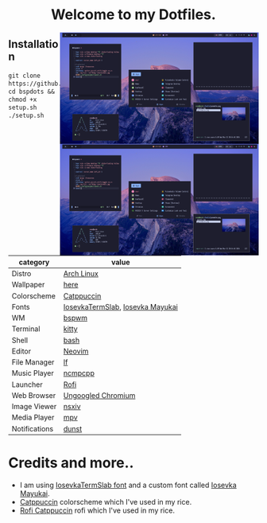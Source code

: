 <h1 align="center">Welcome to my Dotfiles.</h1>

<img align="right" src="./assets/rice.png" width="400px">

## Installation
```
git clone https://github.com/librequit/bspdots.git
cd bspdots && chmod +x setup.sh
./setup.sh
```

<img align="right" src="./assets/rice.png" width="400px">

category        | value
---             | ---
Distro          | [Arch Linux](https://archlinux.org/)
Wallpaper       | [here](../misc/walls)
Colorscheme     | [Catppuccin](https://github.com/catppuccin/catppuccin)
Fonts           | [IosevkaTermSlab](https://github.com/ryanoasis/nerd-fonts/releases/download/v3.1.1/IosevkaTermSlab.zip), [Iosevka Mayukai](https://github.com/Iosevka-Mayukai/Iosevka-Mayukai)
WM              | [bspwm](https://github.com/baskerville/bspwm)
Terminal        | [kitty](https://github.com/kovidgoyal/kitty)
Shell           | [bash](https://github.com/gitGNU/gnu_bash)
Editor          | [Neovim](https://neovim.io)
File Manager    | [lf](https://github.com/gokcehan/lf)
Music Player    | [ncmpcpp](https://github.com/munguua/ncmpcpp-ueberzug)
Launcher        | [Rofi](https://github.com/davatorium/rofi)
Web Browser     | [Ungoogled Chromium](https://github.com/ungoogled-software/ungoogled-chromium)
Image Viewer    | [nsxiv](https://github.com/nsxiv/nsxiv)
Media Player    | [mpv](https://mpv.io/)
Notifications   | [dunst](https://dunst-project.org/)


# Credits and more..  
- I am using [IosevkaTermSlab font](https://github.com/ryanoasis/nerd-fonts/releases/download/v3.1.1/IosevkaTermSlab.zip) and a custom font called [Iosevka Mayukai](https://github.com/Iosevka-Mayukai/Iosevka-Mayukai).
- [Catppuccin](https://github.com/catppuccin/catppuccin) colorscheme which I've used in my rice.
- [Rofi Catppuccin](https://github.com/catppuccin/rofi) rofi which I've used in my rice.
